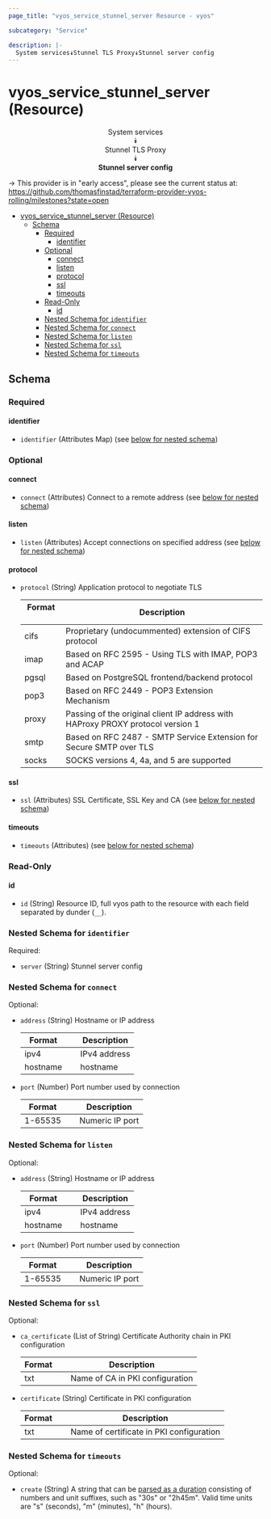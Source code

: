 ```yaml
---
page_title: "vyos_service_stunnel_server Resource - vyos"

subcategory: "Service"

description: |-
  System services⯯Stunnel TLS Proxy⯯Stunnel server config
---
```


# vyos_service_stunnel_server (Resource)
<center>

System services  
⯯  
Stunnel TLS Proxy  
⯯  
**Stunnel server config**


</center>

-> This provider is in "early access", please see the current status at: https://github.com/thomasfinstad/terraform-provider-vyos-rolling/milestones?state=open

<!--TOC-->

- [vyos_service_stunnel_server (Resource)](#vyos_service_stunnel_server-resource)
  - [Schema](#schema)
    - [Required](#required)
      - [identifier](#identifier)
    - [Optional](#optional)
      - [connect](#connect)
      - [listen](#listen)
      - [protocol](#protocol)
      - [ssl](#ssl)
      - [timeouts](#timeouts)
    - [Read-Only](#read-only)
      - [id](#id)
    - [Nested Schema for `identifier`](#nested-schema-for-identifier)
    - [Nested Schema for `connect`](#nested-schema-for-connect)
    - [Nested Schema for `listen`](#nested-schema-for-listen)
    - [Nested Schema for `ssl`](#nested-schema-for-ssl)
    - [Nested Schema for `timeouts`](#nested-schema-for-timeouts)

<!--TOC-->

<!-- schema generated by tfplugindocs -->
## Schema

### Required

#### identifier
- `identifier` (Attributes Map) (see [below for nested schema](#nestedatt--identifier))

### Optional

#### connect
- `connect` (Attributes) Connect to a remote address (see [below for nested schema](#nestedatt--connect))
#### listen
- `listen` (Attributes) Accept connections on specified address (see [below for nested schema](#nestedatt--listen))
#### protocol
- `protocol` (String) Application protocol to negotiate TLS

    |  Format  &emsp;|  Description                                                                      |
    |----------|-----------------------------------------------------------------------------------|
    |  cifs    &emsp;|  Proprietary (undocummented) extension of CIFS protocol                           |
    |  imap    &emsp;|  Based on RFC 2595 - Using TLS with IMAP, POP3 and ACAP                           |
    |  pgsql   &emsp;|  Based on PostgreSQL frontend/backend protocol                                    |
    |  pop3    &emsp;|  Based on RFC 2449 - POP3 Extension Mechanism                                     |
    |  proxy   &emsp;|  Passing of the original client IP address with HAProxy PROXY protocol version 1  |
    |  smtp    &emsp;|  Based on RFC 2487 - SMTP Service Extension for Secure SMTP over TLS              |
    |  socks   &emsp;|  SOCKS versions 4, 4a, and 5 are supported                                        |
#### ssl
- `ssl` (Attributes) SSL Certificate, SSL Key and CA (see [below for nested schema](#nestedatt--ssl))
#### timeouts
- `timeouts` (Attributes) (see [below for nested schema](#nestedatt--timeouts))

### Read-Only

#### id
- `id` (String) Resource ID, full vyos path to the resource with each field separated by dunder (`__`).

<a id="nestedatt--identifier"></a>
### Nested Schema for `identifier`

Required:

- `server` (String) Stunnel server config


<a id="nestedatt--connect"></a>
### Nested Schema for `connect`

Optional:

- `address` (String) Hostname or IP address

    |  Format    &emsp;|  Description   |
    |------------|----------------|
    |  ipv4      &emsp;|  IPv4 address  |
    |  hostname  &emsp;|  hostname      |
- `port` (Number) Port number used by connection

    |  Format   &emsp;|  Description      |
    |-----------|-------------------|
    |  1-65535  &emsp;|  Numeric IP port  |


<a id="nestedatt--listen"></a>
### Nested Schema for `listen`

Optional:

- `address` (String) Hostname or IP address

    |  Format    &emsp;|  Description   |
    |------------|----------------|
    |  ipv4      &emsp;|  IPv4 address  |
    |  hostname  &emsp;|  hostname      |
- `port` (Number) Port number used by connection

    |  Format   &emsp;|  Description      |
    |-----------|-------------------|
    |  1-65535  &emsp;|  Numeric IP port  |


<a id="nestedatt--ssl"></a>
### Nested Schema for `ssl`

Optional:

- `ca_certificate` (List of String) Certificate Authority chain in PKI configuration

    |  Format  &emsp;|  Description                      |
    |----------|-----------------------------------|
    |  txt     &emsp;|  Name of CA in PKI configuration  |
- `certificate` (String) Certificate in PKI configuration

    |  Format  &emsp;|  Description                               |
    |----------|--------------------------------------------|
    |  txt     &emsp;|  Name of certificate in PKI configuration  |


<a id="nestedatt--timeouts"></a>
### Nested Schema for `timeouts`

Optional:

- `create` (String) A string that can be [parsed as a duration](https://pkg.go.dev/time#ParseDuration) consisting of numbers and unit suffixes, such as &#34;30s&#34; or &#34;2h45m&#34;. Valid time units are &#34;s&#34; (seconds), &#34;m&#34; (minutes), &#34;h&#34; (hours).
